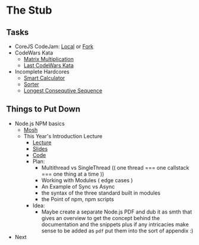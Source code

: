 # The Stub

## Tasks
- CoreJS CodeJam: [Local](./codejam-corejs) or [Fork](https://github.com/TomSssM/js-assignments)
- CodeWars Kata
  - [Matrix Multiplication](https://www.codewars.com/kata/matrix-multiplier)
  - [Last CodeWars Kata](http://www.codewars.com/kata/functional-sql)
- Incomplete Hardcores
  - [Smart Calculator](https://github.com/TomSssM/smart-calculator)
  - [Sorter](https://github.com/TomSssM/sorter)
  - [Longest Consequtive Sequence](https://github.com/TomSssM/longest-consecutive-sequence)

## Things to Put Down
- Node.js NPM basics
  - [Mosh](https://youtu.be/TlB_eWDSMt4)
  - This Year's Introduction Lecture
    - [Lecture](https://youtu.be/CAvqa6Lj_Rg)
    - [Slides](https://slides.com/nikitarudy/deck-5#/)
    - [Code](https://github.com/TomSssM/nodejs-lecture/tree/master/node-js-and-npm-basics)
    - Plan:
      - Multithread vs SingleThread (( one thread === one callstack === one thing at a time ))
      - Working with Modules ( edge cases )
      - An Example of Sync vs Async
      - the syntax of the three standard built in modules
      - the Point of npm, npm scripts
    - Idea:
      - Maybe create a separate Node.js PDF and dub it as smth that gives an overview to get the concept 
      behind the documentation and the snippets plus if any intricacies make sense to be added as `pdf` put 
      them into the sort of appendix :)
- Next
